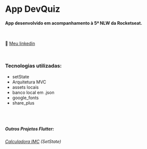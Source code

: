 # App DevQuiz
#### App desenvolvido em acompanhamento à 5ª NLW da Rocketseat.

<br>

💬 [Meu linkedin](https://www.linkedin.com/in/isaias-gon%C3%A7alves-igs/)


<br>

### Tecnologias utilizadas:

- setState
- Arquitetura MVC
- assets locais
- banco local em .json
- google_fonts
- share_plus


<br>
<br>

##### Outros Projetos Flutter:

###### [Calculadora IMC](https://github.com/IsaBass/calcIMC) (SetState)
